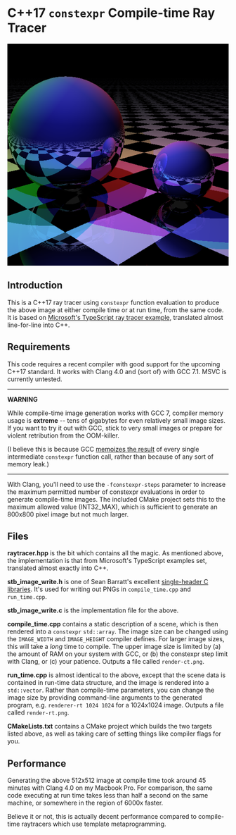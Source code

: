 
# C++17 `constexpr` Compile-time Ray Tracer #


![50% centre](./output512x512.png)

## Introduction ##

This is a C++17 ray tracer using `constexpr` function evaluation to
produce the above image at either compile time or at run time, from the same code.
It is based on [Microsoft's TypeScript ray tracer example](https://github.com/Microsoft/TypeScriptSamples/tree/master/raytracer),
translated almost line-for-line into C++.

## Requirements ##

This code requires a recent compiler with good support for the upcoming
C++17 standard. It works with Clang 4.0 and (sort of) with GCC 7.1. MSVC is
currently untested.

---

**WARNING**

While compile-time image generation works with GCC 7, compiler memory usage is **extreme** 
-- tens of gigabytes for even relatively small image sizes.
If you want to try it out with GCC, stick to very small images or prepare
for violent retribution from the OOM-killer.

(I believe this is because GCC [memoizes the result](https://gcc.gnu.org/ml/gcc-patches/2009-11/msg01504.html)
of every single intermediate `constexpr` function call, rather than
because of any sort of memory leak.)

---

With Clang, you'll need to use the `-fconstexpr-steps` parameter to increase
the maximum permitted number of constexpr evaluations in order to generate
compile-time images. The included CMake project sets this to the maximum allowed
value (INT32_MAX), which is sufficient to generate an 800x800 pixel image but
not much larger.

## Files ##

**raytracer.hpp** is the bit which contains all the magic. As mentioned above,
the implementation is that from Microsoft's TypeScript examples set, translated
almost exactly into C++.

**stb_image_write.h** is one of Sean Barratt's excellent [single-header C
libraries](https://github.com/nothings/stb). It's used for writing out PNGs in
`compile_time.cpp` and `run_time.cpp`.

**stb_image_write.c** is the implementation file for the above.

**compile_time.cpp** contains a static description of a scene, which is then
rendered into a `constexpr` `std::array`. The image size can be changed using the
`IMAGE_WIDTH` and `IMAGE_HEIGHT` compiler defines. For larger image sizes, this
 will take a *long* time to compile. The upper image size is limited by (a) the
 amount of RAM on your system with GCC, or (b) the constexpr step limit with Clang,
 or (c) your patience. Outputs a file called `render-ct.png`.
 
 **run_time.cpp** is almost identical to the above, except that the scene data is
contained in run-time data structure,
and the image is rendered into a `std::vector`. Rather than compile-time parameters,
you can change the image size by providing command-line arguments to the generated
program, e.g. `renderer-rt 1024 1024` for a 1024x1024 image. Outputs a file called
`render-rt.png`.

**CMakeLists.txt** contains a CMake project which builds the two
targets listed above, as well as taking care of setting things like compiler flags
for you.

## Performance ##

Generating the above 512x512 image at compile time took around 45 minutes with
Clang 4.0 on my Macbook Pro. For comparison, the same code executing at run time
takes less than half a second on the same machine, or somewhere in the region 
of 6000x faster.

Believe it or not, this is actually decent performance compared to
compile-time raytracers which use template metaprogramming.
